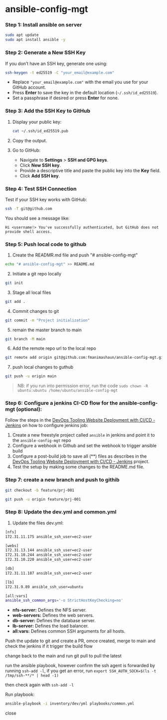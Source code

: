 # ansible-config-mgt

### Step 1: Install ansible on server

```bash
sudo apt update
sudo apt install ansible -y
```

### Step 2: Generate a New SSH Key

If you don’t have an SSH key, generate one using:

```bash
ssh-keygen -t ed25519 -C "your_email@example.com"
```

- Replace `"your_email@example.com"` with the email you use for your GitHub account.
- Press **Enter** to save the key in the default location (`~/.ssh/id_ed25519`).
- Set a passphrase if desired or press **Enter** for none.

### Step 3: Add the SSH Key to GitHub

1. Display your public key:
   ```bash
   cat ~/.ssh/id_ed25519.pub
   ```
2. Copy the output.

3. Go to GitHub:
   - Navigate to **Settings** > **SSH and GPG keys**.
   - Click **New SSH key**.
   - Provide a descriptive title and paste the public key into the **Key** field.
   - Click **Add SSH key**.

### Step 4: Test SSH Connection

Test if your SSH key works with GitHub:

```bash
ssh -T git@github.com
```

You should see a message like:

```plaintext
Hi <username!> You've successfully authenticated, but GitHub does not provide shell access.
```

### Step 5: Push local code to github

1. Create the READMR.md file and push "# ansible-config-mgt"

```bash
echo "# ansible-config-mgt" >> README.md
```

2. Initiate a git repo locally

```bash
git init
```

3. Stage all local files

```bash
git add .
```

4. Commit changes to git

```bash
git commit -m "Project initialization"
```

5. remain the master branch to main

```bash
git branch -M main
```

6. Add the remote repo url to the local repo

```bash
git remote add origin git@github.com:fmanimashaun/ansible-config-mgt.git
```

7. push local changes to guthub

```bash
git push -u origin main
```

> NB: if you run into permission error, run the code `sudo chown -R ubuntu:ubuntu /home/ubuntu/ansible-config-mgt`

### Step 6: Configure a jenkins CI-CD flow for the ansible-config-mgt (optional):

Follow the steps in the [DevOps Tooling Website Deployment with CI/CD - Jenkins](../Projects_documenration/Tooling_website_deployment_automation_with_continuous_integration-jenkins/README.md) on how to configure jenkins job:

1. Create a new freestyle project called `ansible` in jenkins and point it to the `ansible-config-mgt` repo
2. Configure a webhook in Github and set the webhook to trigger ansible build
3. Configure a post-build job to save all (\*\*) files as describes in the [DevOps Tooling Website Deployment with CI/CD - Jenkins](../Projects_documenration/Tooling_website_deployment_automation_with_continuous_integration-jenkins/README.md) project.
4. Test the setup by making some changes to the README.md file.

### Step 7: create a new branch and push to githib

```bash
git checkout -b feature/prj-001

git push -u origin feature/prj-001
```

### Step 8: Update the dev.yml and common.yml

1. Update the files
   dev.yml:

```bash
[nfs]
172.31.11.175 ansible_ssh_user=ec2-user

[webs]
172.31.13.144 ansible_ssh_user=ec2-user
172.31.10.244 ansible_ssh_user=ec2-user
172.31.10.220 ansible_ssh_user=ec2-user

[db]
172.31.11.187 ansible_ssh_user=ec2-user

[lb]
172.31.9.89 ansible_ssh_user=ubuntu

[all:vars]
ansible_ssh_common_args='-o StrictHostKeyChecking=no'
```

- **nfs-server:** Defines the NFS server.
- **web-servers:** Defines the web servers.
- **db-server:** Defines the database server.
- **lb-server:** Defines the load balancer.
- **all:vars:** Defines common SSH arguments for all hosts.

Push the update to git and create a PR, omce created, merge to main and check the jenkins if it trigger the build flow

change back to the main and run git pull to pull the latest

run the ansible playbook, however confirm the ssh agent is forwarded by running `ssh-add -l`, if you get an error, run `export SSH_AUTH_SOCK=$(ls -t /tmp/ssh-**/* | head -1)`

then check again with `ssh-add -l`

Run playbook:

```bash
ansible-playbook -i inventory/dev/yml playbooks/common.yml
```

close
